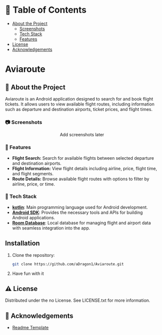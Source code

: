 

<!-- Table of Contents -->
# :notebook_with_decorative_cover: Table of Contents

- [About the Project](#star2-about-the-project)
  * [Screenshots](#camera-screenshots)
  * [Tech Stack](#space_invader-tech-stack)
  * [Features](#dart-features)
- [License](#warning-license)
- [Acknowledgements](#gem-acknowledgements)

<!-- About the Project -->
# Aviaroute

## :star2: About the Project

Aviaroute is an Android application designed to search for and book flight tickets. It allows users to view available flight routes, including information such as departure and destination airports, ticket prices, and flight times.

<!-- Screenshots -->
### :camera: Screenshots

<div align="center"> 
  <!-- <img src="https://placehold.co/600x400?text=Your+Screenshot+here" alt="screenshot" /> -->
  Add screenshots later
</div>


<!-- Features -->
### :dart: Features
- **Flight Search:** Search for available flights between selected departure and destination airports.
- **Flight Information:** View flight details including airline, price, flight time, and flight segments.
- **Route Details:** Browse available flight routes with options to filter by airline, price, or time.

<!-- TechStack -->
### :space_invader: Tech Stack
- **[kotlin](https://kotlinlang.org/)**: Main programming language used for Android development.
- **[Android SDK](https://developer.android.com/tools/releases/platform-tools)**: Provides the necessary tools and APIs for building Android applications. 
- **[Room Database](https://developer.android.com/training/data-storage/room)**: Local database for managing flight and airport data with seamless integration into the app.


## Installation
1. Clone the repository:
   ```bash
   git clone https://github.com/aDragon1/Aviaroute.git
2. Have fun with it


## :warning: License

Distributed under the no License. See LICENSE.txt for more information.

<!-- Acknowledgments -->
## :gem: Acknowledgements
 - [Readme Template](https://github.com/othneildrew/Best-README-Template)